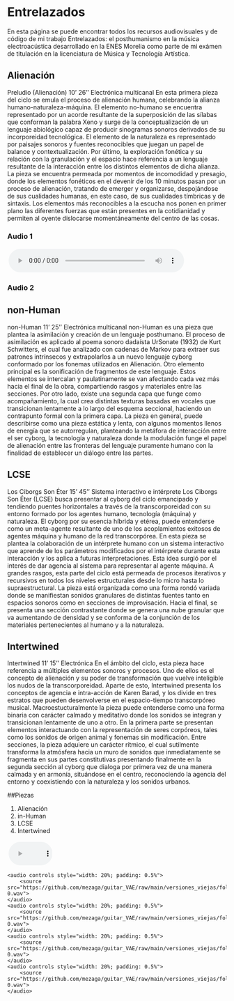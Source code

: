 
# Entrelazados

En esta página se puede encontrar todos los recursos audiovisuales y de código de mi trabajo Entrelazados: el posthumanismo en la música electroacústica desarrollado en la ENES Morelia como parte de mi exámen de titulación en la licenciatura de Música y Tecnología Artística.

## Alienación
Preludio (Alienación)                      					10’ 26’’
Electrónica multicanal
En esta primera pieza del ciclo se emula el proceso de alienación humana, celebrando la alianza humano-naturaleza-máquina. El elemento no-humano se encuentra representado por un acorde resultante de la superposición de las sílabas que conforman la palabra Xeno y surge de la conceptualización de un lenguaje abiológico capaz de producir sinogramas sonoros derivados de su incorporeidad tecnológica. El elemento de la naturaleza es representado por paisajes sonoros y fuentes reconocibles que juegan un papel de balance y contextualización. Por último, la exploración fonética y su relación con la granulación y el espacio hace referencia a un lenguaje resultante de la interacción entre los distintos elementos de dicha alianza. La pieza se encuentra permeada por momentos de incomodidad y presagio, donde los elementos fonéticos en el devenir de los 10 minutos pasan por un proceso de alienación, tratando de emerger y organizarse, despojándose de sus cualidades humanas, en este caso, de sus cualidades tímbricas y de sintaxis. Los elementos más reconocibles a la escucha nos ponen en primer plano las diferentes fuerzas que están presentes en la cotidianidad y permiten al oyente dislocarse momentáneamente del centro de las cosas.

### Audio 1
<audio controls style="width: 80%; padding: 0.5%">
        <source src="https://github.com/mezaga/guitar_VAE/raw/main/versiones_viejas/folder/dataset_examples/Bridge_6-0.wav">
    </audio>

### Audio 2
## non-Human

non-Human 									11’ 25’’
Electrónica multicanal
non-Human es una pieza que plantea la asimilación y creación de un lenguaje posthumano. El proceso de asimilación es aplicado al poema sonoro dadaísta UrSonate (1932) de Kurt Schwitters, el cual fue analizado con cadenas de Markov para extraer sus patrones intrínsecos y extrapolarlos a un nuevo lenguaje cyborg conformado por los fonemas utilizados en Alienación. Otro elemento principal es la sonificación de fragmentos de este lenguaje. Estos elementos se intercalan y paulatinamente se van afectando cada vez más hacia el final de la obra, compartiendo rasgos y materiales entre las secciones. Por otro lado, existe una segunda capa que funge como acompañamiento, la cual crea distintas texturas basadas en vocales que transicionan lentamente a lo largo del esquema seccional, haciendo un contrapunto formal con la primera capa. La pieza en general, puede describirse como una pieza estática y lenta, con algunos momentos llenos de energía que se autorregulan, planteando la metáfora de interacción entre el ser cyborg, la tecnología y naturaleza donde la modulación funge el papel de alienación entre las fronteras del lenguaje puramente humano con la finalidad de establecer un diálogo entre las partes.


## LCSE
Los Ciborgs Son Éter 							         15’ 45’’
Sistema interactivo e intérprete
Los Ciborgs Son Éter (LCSE) busca presentar al cyborg del ciclo emancipado y tendiendo puentes horizontales a través de la transcorporeidad con su entorno formado por los agentes humano, tecnología (máquina) y naturaleza. El cyborg por su esencia híbrida y etérea, puede entenderse como un meta-agente resultante de uno de los acoplamientos exitosos de agentes máquina y humano de la red transcorpórea. En esta pieza se plantea la colaboración de un intérprete humano con un sistema interactivo que aprende de los parámetros modificados por el intérprete durante esta interacción y los aplica a futuras interpretaciones. Esta idea surgió por el interés de dar agencia al sistema para representar al agente máquina. A grandes rasgos, esta parte del ciclo está permeada de procesos iterativos y recursivos en todos los niveles estructurales desde lo micro hasta lo supraestructural. La pieza está organizada como una forma rondó variada donde se manifiestan sonidos granulares de distintas fuentes tanto en espacios sonoros como en secciones de improvisación. Hacia el final, se presenta una sección contrastante donde se genera una nube granular que va aumentando de densidad y se conforma de la conjunción de los materiales pertenecientes al humano y a la naturaleza.

## Intertwined
Intertwined 								          11’ 15’’
Electrónica
En el ámbito del ciclo, esta pieza hace referencia a múltiples elementos sonoros y procesos. Uno de ellos es el concepto de alienación y su poder de transformación que vuelve inteligible los nudos de la transcorporeidad. Aparte de esto, Intertwined presenta los conceptos de agencia e intra-acción de Karen Barad, y los divide en tres estratos que pueden desenvolverse en el espacio-tiempo transcorpóreo musical. Macroestucturalmente la pieza puede entenderse como una forma binaria con carácter calmado y meditativo donde los sonidos se integran y transicionan lentamente de uno a otro. En la primera parte se presentan elementos interactuando con la representación de seres corpóreos, tales como los sonidos de origen animal y fonemas sin modificación. Entre secciones, la pieza adquiere un carácter rítmico, el cual sutilmente transforma la atmósfera hacia un muro de sonidos que inmediatamente se fragmenta en sus partes constitutivas presentando finalmente en la segunda sección al cyborg que dialoga por primera vez de una manera calmada y en armonía, situándose en el centro, reconociendo la agencia del entorno y coexistiendo con la naturaleza y los sonidos urbanos.

##Piezas

1. Alienación
2. in-Human
3. LCSE
4. Intertwined

<audio controls style="width: 20%; padding: 0.5%">
        <source src="https://github.com/mezaga/guitar_VAE/raw/main/versiones_viejas/folder/dataset_examples/Bridge_6-0.wav">
    </audio>
    
    <audio controls style="width: 20%; padding: 0.5%">
        <source src="https://github.com/mezaga/guitar_VAE/raw/main/versiones_viejas/folder/dataset_examples/bridge_Middle_6-0.wav">
    </audio> 
    <audio controls style="width: 20%; padding: 0.5%">
        <source src="https://github.com/mezaga/guitar_VAE/raw/main/versiones_viejas/folder/dataset_examples/middle_6-0.wav">
    </audio>
    <audio controls style="width: 20%; padding: 0.5%">
        <source src="https://github.com/mezaga/guitar_VAE/raw/main/versiones_viejas/folder/dataset_examples/Middle_Neck6-0.wav">
    </audio>
    <audio controls style="width: 20%; padding: 0.5%">
        <source src="https://github.com/mezaga/guitar_VAE/raw/main/versiones_viejas/folder/dataset_examples/Neck_6-0.wav">
    </audio>
